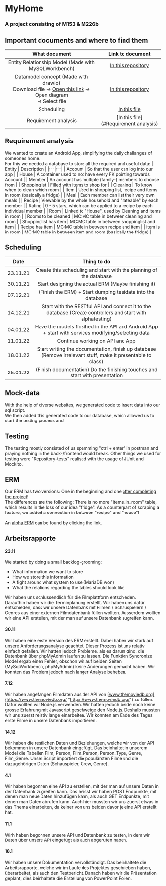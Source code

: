 # MyHome
### A project consisting of M153 & M226b

## Important documents and where to find them
| What document | Link to document|
|:----:|:-:|
| Entity Relationship Model (Made with MySQLWorkbench) | [In this repository](https://github.com/Z-100/MyHome/blob/main/Diagrams/sketch/detailed-sketch-db.jpg) |
| Datamodel concept (Made with drawio) <br/> Download file -> [Open this link](https://www.draw.io) -> Open diagram <br/> -> Select file| [In this repository](https://github.com/Z-100/MyHome/blob/main/Diagrams/sketch/rough-sketch-db.drawio) |
| Scheduling | [In this file](#Scheduling)|
| Requirement analysis | [In this file](#Requirement analysis)|

## Requirement analysis
We wanted to create an Android App, simplifying the daily challanges of someones home.<br/> 
For this we needed a database to store all the required and useful data:
| Entity | Description |
|:--|:--|
| Account | So that the user can log into our app |
| House | A container used to not have every FK pointing towards Account |
| Member | An account has multiple (family-) members to choose from |
| Shoppinglist | Filled with items to shop for |
| Cleaning | To know when to clean which room |
| Item | Used in shopping list, recipe and items in room (basically a fridge) |
| Meal | Each member can list their very own meals |
| Recipe | Viewable by the whole household and "rateable" by each member |
| Rating | 0 - 5 stars, which can be applied to a recipe by each individual member |
| Room | Linked to "House", used by Cleaning and items in room |
| Rooms to be cleaned | MC:MC table in between cleaning and room |
| Shoppinglist has item | MC:MC table in between shoppinglist and item |
| Recipe has item | MC:MC table in between recipe and item |
| item is in room | MC:MC table in between item and room (basically the fridge) |


  

## Scheduling
| Date | Thing to do |
|:----------------:|:--------------:|
|    23.11.21 | Create this scheduling and start with the planning of the database |
|    30.11.21 | Start designing the actual ERM (Maybe finishing it) |
|    07.12.21 | (Finish the ERM) + Start dumping testdata into the database |
|    14.12.21 | Start with the RESTful API and connect it to the database (Create controllers and start with alphatesting) |
|    04.01.22 | Have the models finsihed in the API and Android App + start with services modifying/selecting data |
|    11.01.22 | Continue working on API and App |
|    18.01.22 | Start writing the documentation, finish up database (Remove irrelevant stuff, make it presentable to class) |
|    25.01.22 | (Finish documentation) Do the finishing touches and start with presentation |

## Mock-data
With the help of diverse websites, we generated code to insert data into our sql script. <br/>We then added this generated code to our database, which allowed us to start the testing process and 

## Testing
The testing mostly consisted of us spamming "ctrl + enter" in postman and praying nothing in the back-/frontend would break.
Other things we used for testing were "Repository-tests" realised with the usage of JUnit and Mockito.
## ERM  
Our ERM has two versions: One in the beginning and one [after completing the project](https://github.com/Z-100/MyHome/blob/main/Diagrams/sketch/detailed-sketch-db.jpg)! <br/>
The differences are the following: There is no more "items_in_room" table, which results in the loss of our idea "fridge". As a counterpart of scraping a feature, we added a connection
in between "recipe" and "house"!<br/><br/>
An [alpha ERM](https://github.com/Z-100/MyHome/blob/main/Diagrams/sketch/rough-sketch-db.drawio) can be found by clicking the link.

  

## Arbeitsrapporte  
#### 23.11  
We started by doing a small backlog-grooming:
- What information we want to store
- How we store this information  
- A fight around what system to use (MariaDB won)
- What the relations regarding the tables should look like

Wir haben uns schlussendlich für die Filmplattform entschieden.  
Daraufhin haben wir die Terminplanung erstellt. Wir haben uns dafür entschieden, dass wir unsere Datenbank mit Filmen / Schauspielern / Genres aus einer externen Filmdatenbank füllen wollten. Ausserdem wollten wir eine API erstellen, mit der man auf unsere Datenbank zugreifen kann.

#### 30.11  
Wir haben eine erste Version des ERM erstellt. Dabei haben wir stark auf unsere Anforderungsanalyse geachtet. Dieser Prozess ist uns relativ einfach gefallen. Wir hatten jedoch Probleme, als es darum ging, die Datenbank über phpMyAdmin laufen zu lassen. Die Funktion Syncronize Model ergab einen Fehler, obschon wir auf beiden Seiten (MySqlWorkbench, phpMyAdmin) keine Änderungen gemacht haben. Wir konnten das Problem jedoch nach langer Analyse beheben.

#### 7.12  
Wir haben angefangen Filmdaten aus der API von [www.themoviedb.org](https://www.themoviedb.org/ "https://www.themoviedb.org/") zu füllen. Dafür wollten wir Node.js verwenden. Wir hatten jedoch beide noch keine grosse Erfahrung mit Javascript geschweige den Node.js. Deshalb mussten wir uns zuerst relativ lange einarbeiten. Wir konnten am Ende des Tages erste Filme in unsere Datenbank importieren.

#### 14.12  
Wir haben die restlichen Daten und Beziehungen, welche wir von der API bekommen in unsere Datenbank eingefügt. Das beinhaltet in unserem Model die Tabellen Film, Person, Film_Person, Person_Type, Genre, Film_Genre. Unser Script importiert die populärsten Filme und die dazugehörigen Daten (Schauspieler, Crew, Genre).

#### 4.1  
Wir haben begonnen eine API zu erstellen, mit der man auf unsere Daten in der Datenbank zugreifen kann. Das heisst wir haben POST Endpunkte, mit denen man neue Daten hinzufügen kann, als auch GET Endpunkte, mit denen man Daten abrufen kann. Auch hier mussten wir uns zuerst etwas in das Thema einarbeiten, da keiner von uns beiden davor je eine API erstellt hat.

#### 11.1  
Wirh haben begonnen unsere API und Datenbank zu testen, in dem wir Daten über unsere API eingefügt als auch abgerufen haben.


#### 18.1  
Wir haben unsere Dokumentation vervollständigt. Das beinhaltete die Arbeitsrapporte, welche wir im Laufe des Projektes geschrieben haben, überarbeitet, als auch den Testbericht. Danach haben wir die Präsentation geplant, dies beinhaltete die Erstellung von PowerPoint Folien.
